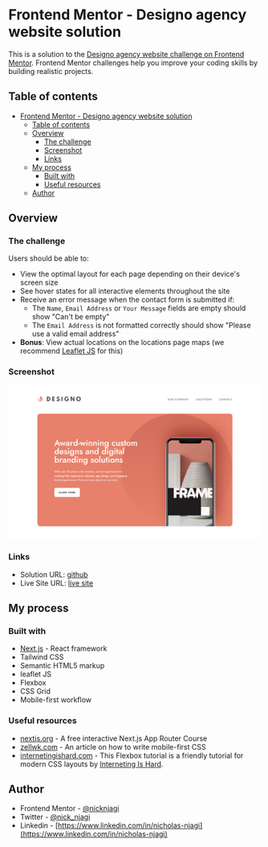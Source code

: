 # Frontend Mentor - Designo agency website solution

This is a solution to the [Designo agency website challenge on Frontend Mentor](https://www.frontendmentor.io/challenges/designo-multipage-website-G48K6rfUT). Frontend Mentor challenges help you improve your coding skills by building realistic projects. 

## Table of contents

- [Frontend Mentor - Designo agency website solution](#frontend-mentor---designo-agency-website-solution)
  - [Table of contents](#table-of-contents)
  - [Overview](#overview)
    - [The challenge](#the-challenge)
    - [Screenshot](#screenshot)
    - [Links](#links)
  - [My process](#my-process)
    - [Built with](#built-with)
    - [Useful resources](#useful-resources)
  - [Author](#author)

## Overview

### The challenge

Users should be able to:

- View the optimal layout for each page depending on their device's screen size
- See hover states for all interactive elements throughout the site
- Receive an error message when the contact form is submitted if:
  - The `Name`, `Email Address` or `Your Message` fields are empty should show "Can't be empty"
  - The `Email Address` is not formatted correctly should show "Please use a valid email address"
- **Bonus**: View actual locations on the locations page maps (we recommend [Leaflet JS](https://leafletjs.com/) for this)

### Screenshot

![](./public/assets/screenshot.webp)


### Links

- Solution URL: [github](https://github.com/nicknjagi/designo-multi-page-website)
- Live Site URL: [live site](https://designo-multi-page-website-iota-eight.vercel.app/)

## My process

### Built with

- [Next.js](https://nextjs.org/) - React framework
- Tailwind CSS
- Semantic HTML5 markup
- leaflet JS
- Flexbox
- CSS Grid
- Mobile-first workflow

### Useful resources

- [nextjs.org](https://nextjs.org/learn) - A free interactive Next.js App Router Course
- [zellwk.com](https://zellwk.com/blog/how-to-write-mobile-first-css/) - An article on how to write mobile-first CSS
- [internetingishard.com](https://www.internetingishard.com/html-and-css/flexbox/) - This Flexbox tutorial is a friendly tutorial for modern CSS layouts by [Interneting Is Hard](https://www.internetingishard.com/).

## Author

- Frontend Mentor - [@nicknjagi](https://www.frontendmentor.io/profile/nicknjagi)
- Twitter - [@nick_njagi](https://www.twitter.com/nick_njagi)
- Linkedin - [https://www.linkedin.com/in/nicholas-njagi](https://www.linkedin.com/in/nicholas-njagi)
